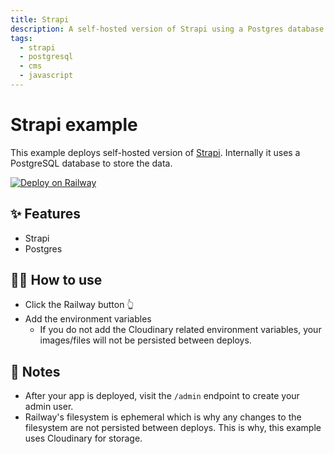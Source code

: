 ```yaml
---
title: Strapi
description: A self-hosted version of Strapi using a Postgres database
tags:
  - strapi
  - postgresql
  - cms
  - javascript
---
```


# Strapi example

This example deploys self-hosted version of [Strapi](https://strapi.io/). Internally it uses a PostgreSQL database to store the data.

[![Deploy on Railway](https://railway.app/button.svg)](https://railway.app/new/template?template=https%3A%2F%2Fgithub.com%2Frailwayapp%2Fstarters%2Ftree%2Fmaster%2Fexamples%2Fstrapi&plugins=postgresql&envs=ADMIN_JWT_SECRET%2CJWT_SECRET%2CNODE_ENV%2CAPP_KEYS%2CAPI_TOKEN_SALT%2CCLOUDINARY_NAME%2CCLOUDINARY_KEY%2CCLOUDINARY_SECRET&ADMIN_JWT_SECRETDesc=Secret+used+to+encode+Admin+JWT+tokens&JWT_SECRETDesc=Secret+used+to+encode+JWT+tokens&NODE_ENVDefault=production)

## ✨ Features

- Strapi
- Postgres

## 💁‍♀️ How to use

- Click the Railway button 👆
- Add the environment variables
  - If you do not add the Cloudinary related environment variables, your images/files will not be persisted between deploys.

## 📝 Notes

- After your app is deployed, visit the `/admin` endpoint to create your admin user.
- Railway's filesystem is ephemeral which is why any changes to the filesystem are not persisted between deploys. This is why, this example uses Cloudinary for storage.
